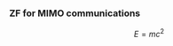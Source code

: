 ### ZF for MIMO communications

$$ 
E = mc^2
$$

[](../../../pseudo/Algo_NB_ZF.md ':include :type=code algorithm')